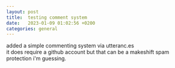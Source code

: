 ```yaml
---
layout: post
title:  testing comment system
date:   2023-01-09 01:02:56 +0200
categories: general
---
```


added a simple commenting system via utteranc.es   
it does require a github account but that can be a makeshift spam protection i'm guessing. 